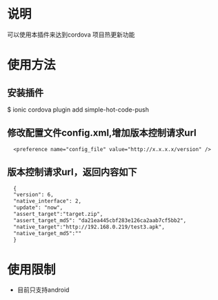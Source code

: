 # 说明
可以使用本插件来达到cordova 项目热更新功能

# 使用方法
## 安装插件
  $ ionic cordova plugin add simple-hot-code-push

## 修改配置文件config.xml,增加版本控制请求url
```
  <preference name="config_file" value="http://x.x.x.x/version" />
```
## 版本控制请求url，返回内容如下
```xml
  {
  "version": 6,
  "native_interface": 2,
  "update": "now",
  "assert_target":"target.zip",
  "assert_target_md5": "da21ea445cbf283e126ca2aab7cf5bb2",
  "native_target":"http://192.168.0.219/test3.apk",
  "native_target_md5":""
  }
```
# 使用限制
* 目前只支持android
